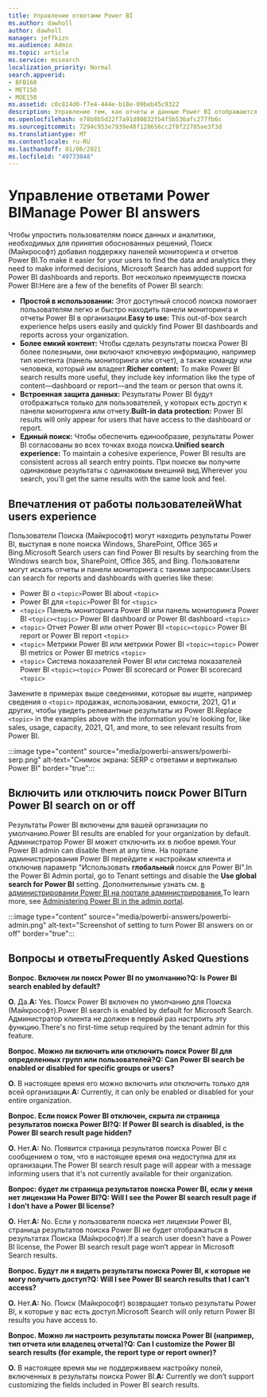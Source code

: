 ```yaml
---
title: Управление ответами Power BI
ms.author: dawholl
author: dawholl
manager: jeffkizn
ms.audience: Admin
ms.topic: article
ms.service: mssearch
localization_priority: Normal
search.appverid:
- BFB160
- MET150
- MOE150
ms.assetid: c0c814d0-f7e4-444e-b18e-09beb45c9322
description: Управление тем, как отчеты и данные Power BI отображаются в результатах поиска
ms.openlocfilehash: e78b8b5d22f7a91d80832fb4f5b536afc277fb6c
ms.sourcegitcommit: 7294c953e7939e48f128656cc2f8f22705ae3f3d
ms.translationtype: MT
ms.contentlocale: ru-RU
ms.lasthandoff: 01/06/2021
ms.locfileid: "49773048"
---
```

# <a name="manage-power-bi-answers"></a><span data-ttu-id="24a1b-103">Управление ответами Power BI</span><span class="sxs-lookup"><span data-stu-id="24a1b-103">Manage Power BI answers</span></span>

<span data-ttu-id="24a1b-104">Чтобы упростить пользователям поиск данных и аналитики, необходимых для принятия обоснованных решений, Поиск (Майкрософт) добавил поддержку панелей мониторинга и отчетов Power BI.</span><span class="sxs-lookup"><span data-stu-id="24a1b-104">To make it easier for your users to find the data and analytics they need to make informed decisions, Microsoft Search has added support for Power BI dashboards and reports.</span></span> <span data-ttu-id="24a1b-105">Вот несколько преимуществ поиска Power BI:</span><span class="sxs-lookup"><span data-stu-id="24a1b-105">Here are a few of the benefits of Power BI search:</span></span>

* <span data-ttu-id="24a1b-106">**Простой в использовании:** Этот доступный способ поиска помогает пользователям легко и быстро находить панели мониторинга и отчеты Power BI в организации.</span><span class="sxs-lookup"><span data-stu-id="24a1b-106">**Easy to use:** This out-of-box search experience helps users easily and quickly find Power BI dashboards and reports across your organization.</span></span>
* <span data-ttu-id="24a1b-107">**Более емкий контент:** Чтобы сделать результаты поиска Power BI более полезными, они включают ключевую информацию, например тип контента (панель мониторинга или отчет), а также команду или человека, который им владеет.</span><span class="sxs-lookup"><span data-stu-id="24a1b-107">**Richer content:** To make Power BI search results more useful, they include key information like the type of content—dashboard or report—and the team or person that owns it.</span></span>
* <span data-ttu-id="24a1b-108">**Встроенная защита данных:** Результаты Power BI будут отображаться только для пользователей, у которых есть доступ к панели мониторинга или отчету.</span><span class="sxs-lookup"><span data-stu-id="24a1b-108">**Built-in data protection:** Power BI results will only appear for users that have access to the dashboard or report.</span></span>
* <span data-ttu-id="24a1b-109">**Единый поиск:** Чтобы обеспечить единообразие, результаты Power BI согласованы во всех точках входа поиска.</span><span class="sxs-lookup"><span data-stu-id="24a1b-109">**Unified search experience:** To maintain a cohesive experience, Power BI results are consistent across all search entry points.</span></span> <span data-ttu-id="24a1b-110">При поиске вы получите одинаковые результаты с одинаковым внешний вид.</span><span class="sxs-lookup"><span data-stu-id="24a1b-110">Wherever you search, you'll get the same results with the same look and feel.</span></span>

## <a name="what-users-experience"></a><span data-ttu-id="24a1b-111">Впечатления от работы пользователей</span><span class="sxs-lookup"><span data-stu-id="24a1b-111">What users experience</span></span>

<span data-ttu-id="24a1b-112">Пользователи Поиска (Майкрософт) могут находить результаты Power BI, выступая в поле поиска Windows, SharePoint, Office 365 и Bing.</span><span class="sxs-lookup"><span data-stu-id="24a1b-112">Microsoft Search users can find Power BI results by searching from the Windows search box, SharePoint, Office 365, and Bing.</span></span> <span data-ttu-id="24a1b-113">Пользователи могут искать отчеты и панели мониторинга с такими запросами:</span><span class="sxs-lookup"><span data-stu-id="24a1b-113">Users can search for reports and dashboards with queries like these:</span></span>

* <span data-ttu-id="24a1b-114">Power BI о `<topic>`</span><span class="sxs-lookup"><span data-stu-id="24a1b-114">Power BI about `<topic>`</span></span>
* <span data-ttu-id="24a1b-115">Power BI для `<topic>`</span><span class="sxs-lookup"><span data-stu-id="24a1b-115">Power BI for `<topic>`</span></span>
* <span data-ttu-id="24a1b-116">`<topic>` Панель мониторинга Power BI или панель мониторинга Power BI `<topic>`</span><span class="sxs-lookup"><span data-stu-id="24a1b-116">`<topic>` Power BI dashboard or Power BI dashboard `<topic>`</span></span>
* <span data-ttu-id="24a1b-117">`<topic>` Отчет Power BI или отчет Power BI `<topic>`</span><span class="sxs-lookup"><span data-stu-id="24a1b-117">`<topic>` Power BI report or Power BI report `<topic>`</span></span>
* <span data-ttu-id="24a1b-118">`<topic>` Метрики Power BI или метрики Power BI `<topic>`</span><span class="sxs-lookup"><span data-stu-id="24a1b-118">`<topic>` Power BI metrics or Power BI metrics `<topic>`</span></span>
* <span data-ttu-id="24a1b-119">`<topic>` Система показателей Power BI или система показателей Power BI `<topic>`</span><span class="sxs-lookup"><span data-stu-id="24a1b-119">`<topic>` Power BI scorecard or Power BI scorecard `<topic>`</span></span>

<span data-ttu-id="24a1b-120">Замените в примерах выше сведениями, которые вы ищете, например сведения о `<topic>` продажах, использовании, емкости, 2021, Q1 и других, чтобы увидеть релевантные результаты из Power BI.</span><span class="sxs-lookup"><span data-stu-id="24a1b-120">Replace `<topic>` in the examples above with the information you're looking for, like sales, usage, capacity, 2021, Q1, and more, to see relevant results from Power BI.</span></span>

:::image type="content" source="media/powerbi-answers/powerbi-serp.png" alt-text="Снимок экрана: SERP с ответами и вертикалью Power BI" border="true":::

## <a name="turn-power-bi-search-on-or-off"></a><span data-ttu-id="24a1b-122">Включить или отключить поиск Power BI</span><span class="sxs-lookup"><span data-stu-id="24a1b-122">Turn Power BI search on or off</span></span>

<span data-ttu-id="24a1b-123">Результаты Power BI включены для вашей организации по умолчанию.</span><span class="sxs-lookup"><span data-stu-id="24a1b-123">Power BI results are enabled for your organization by default.</span></span> <span data-ttu-id="24a1b-124">Администратор Power BI может отключить их в любое время.</span><span class="sxs-lookup"><span data-stu-id="24a1b-124">Your Power BI admin can disable them at any time.</span></span> <span data-ttu-id="24a1b-125">На портале администрирования Power BI перейдите к настройкам клиента и отключив параметр "Использовать **глобальный** поиск для Power BI".</span><span class="sxs-lookup"><span data-stu-id="24a1b-125">In the Power BI Admin portal, go to Tenant settings and disable the **Use global search for Power BI** setting.</span></span> <span data-ttu-id="24a1b-126">Дополнительные узнать см. [в администрировании Power BI на портале администрирования.](https://docs.microsoft.com/power-bi/admin/service-admin-portal#use-global-search-for-power-bi-preview)</span><span class="sxs-lookup"><span data-stu-id="24a1b-126">To learn more, see [Administering Power BI in the admin portal](https://docs.microsoft.com/power-bi/admin/service-admin-portal#use-global-search-for-power-bi-preview).</span></span>

:::image type="content" source="media/powerbi-answers/powerbi-admin.png" alt-text="Screenshot of setting to turn Power BI answers on or off" border="true":::

## <a name="frequently-asked-questions"></a><span data-ttu-id="24a1b-128">Вопросы и ответы</span><span class="sxs-lookup"><span data-stu-id="24a1b-128">Frequently Asked Questions</span></span>

<span data-ttu-id="24a1b-129">**Вопрос. Включен ли поиск Power BI по умолчанию?**</span><span class="sxs-lookup"><span data-stu-id="24a1b-129">**Q: Is Power BI search enabled by default?**</span></span>

<span data-ttu-id="24a1b-130">**О.** Да.</span><span class="sxs-lookup"><span data-stu-id="24a1b-130">**A:** Yes.</span></span> <span data-ttu-id="24a1b-131">Поиск Power BI включен по умолчанию для Поиска (Майкрософт).</span><span class="sxs-lookup"><span data-stu-id="24a1b-131">Power BI search is enabled by default for Microsoft Search.</span></span> <span data-ttu-id="24a1b-132">Администратор клиента не должен в первый раз настроить эту функцию.</span><span class="sxs-lookup"><span data-stu-id="24a1b-132">There's no first-time setup required by the tenant admin for this feature.</span></span>

<span data-ttu-id="24a1b-133">**Вопрос. Можно ли включить или отключить поиск Power BI для определенных групп или пользователей?**</span><span class="sxs-lookup"><span data-stu-id="24a1b-133">**Q: Can Power BI search be enabled or disabled for specific groups or users?**</span></span>

<span data-ttu-id="24a1b-134">**О.** В настоящее время его можно включить или отключить только для всей организации.</span><span class="sxs-lookup"><span data-stu-id="24a1b-134">**A:** Currently, it can only be enabled or disabled for your entire organization.</span></span>

<span data-ttu-id="24a1b-135">**Вопрос. Если поиск Power BI отключен, скрыта ли страница результатов поиска Power BI?**</span><span class="sxs-lookup"><span data-stu-id="24a1b-135">**Q: If Power BI search is disabled, is the Power BI search result page hidden?**</span></span>

<span data-ttu-id="24a1b-136">**О.** Нет.</span><span class="sxs-lookup"><span data-stu-id="24a1b-136">**A:** No.</span></span> <span data-ttu-id="24a1b-137">Появится страница результатов поиска Power BI с сообщением о том, что в настоящее время она недоступна для их организации.</span><span class="sxs-lookup"><span data-stu-id="24a1b-137">The Power BI search result page will appear with a message informing users that it's not currently available for their organization.</span></span>

<span data-ttu-id="24a1b-138">**Вопрос: будет ли страница результатов поиска Power BI, если у меня нет лицензии На Power BI?**</span><span class="sxs-lookup"><span data-stu-id="24a1b-138">**Q: Will I see the Power BI search result page if I don’t have a Power BI license?**</span></span>

<span data-ttu-id="24a1b-139">**О.** Нет.</span><span class="sxs-lookup"><span data-stu-id="24a1b-139">**A:** No.</span></span> <span data-ttu-id="24a1b-140">Если у пользователя поиска нет лицензии Power BI, страница результатов поиска Power BI не будет отображаться в результатах Поиска (Майкрософт).</span><span class="sxs-lookup"><span data-stu-id="24a1b-140">If a search user doesn’t have a Power BI license, the Power BI search result page won’t appear in Microsoft Search results.</span></span>

<span data-ttu-id="24a1b-141">**Вопрос. Будут ли я видеть результаты поиска Power BI, к которые не могу получить доступ?**</span><span class="sxs-lookup"><span data-stu-id="24a1b-141">**Q: Will I see Power BI search results that I can't access?**</span></span>

<span data-ttu-id="24a1b-142">**О.** Нет.</span><span class="sxs-lookup"><span data-stu-id="24a1b-142">**A:** No.</span></span> <span data-ttu-id="24a1b-143">Поиск (Майкрософт) возвращает только результаты Power BI, к которые у вас есть доступ.</span><span class="sxs-lookup"><span data-stu-id="24a1b-143">Microsoft Search will only return Power BI results you have access to.</span></span>

<span data-ttu-id="24a1b-144">**Вопрос. Можно ли настроить результаты поиска Power BI (например, тип отчета или владелец отчета)?**</span><span class="sxs-lookup"><span data-stu-id="24a1b-144">**Q: Can I customize the Power BI search results (for example, the report type or report owner)?**</span></span>

<span data-ttu-id="24a1b-145">**О.** В настоящее время мы не поддерживаем настройку полей, включенных в результаты поиска Power BI.</span><span class="sxs-lookup"><span data-stu-id="24a1b-145">**A:** Currently we don’t support customizing the fields included in Power BI search results.</span></span>
